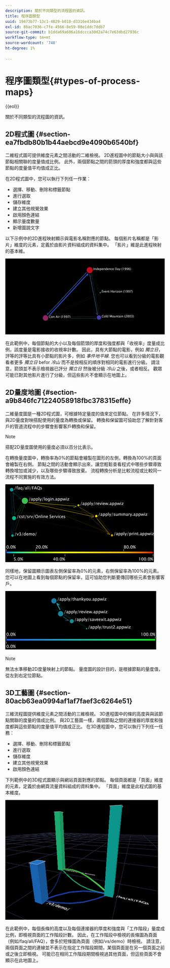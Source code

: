 ```yaml
---
description: 關於不同類型的流程圖的資訊。
title: 程序圖類型
uuid: 19473b77-13c1-4829-b018-d3316e434ba4
exl-id: 8bac7036-c7fe-4566-8e59-08e1ddc7ddb7
source-git-commit: b1dda69a606a16dccca30d2a74c7e63dbd27936c
workflow-type: tm+mt
source-wordcount: '748'
ht-degree: 1%

---
```


# 程序圖類型{#types-of-process-maps}

{{eol}}

關於不同類型的流程圖的資訊。

## 2D程式圖 {#section-ea7fbdb80b1b44aebcd9e4090b6540bf}

二維程式圖可提供維度元素之間活動的二維檢視。 2D進程圖中的節點大小與與該節點相關聯的度量值成比例。 此外，兩個節點之間的箭頭的厚度和強度都與這些節點的度量值平均值成正比。

在2D程式圖中，您可以執行下列任一作業：

* 選擇、移動、刪除和標籤節點
* 進行選取
* 儲存維度
* 建立其他視覺效果
* 啟用顏色連結
* 顯示量度數量
* 新增圖說文字

以下示例中的2D進程映射顯示與電影名稱對應的節點。 每個影片名稱都是「影片」維度的元素，定義於由影片資料組成的資料集中。 「影片」維是此進程映射的基本維。

![](assets/vis_2DProcessMap_MovieNodes.png)

在此範例中，每個節點的大小以及每個箭頭的厚度和強度都與「收視率」度量成比例，該度量是電影接收的收視率計數。 因此，具有大節點的電影，例如 *獨立日*，評等的評等比具有小節點的影片多，例如 *事件地平線*. 您也可以看到分級的電影觀看者更多 *獨立日* befor *冷山* 而不是按相反的順序對相同的電影進行分級。 請注意，箭頭並不表示檢視器已評分 *獨立日* 然後被分級 *冷山* 之後，或者相反。 觀眾可能已對其他影片進行了分級，但這些影片不會顯示在地圖上。

## 2D量度地圖 {#section-a9b846fc71224058918fbc378315effe}

二維量度圖是一種2D程式圖，可根據特定量度的值來定位節點。 在許多情況下，與2D量度對映搭配使用的量度為轉換或保留。 轉換和保留圖可協助您了解針對客戶的管道流程中的步驟會影響客戶轉換和保留。

>[!NOTE]
>
>搭配2D量度圖使用的量度必須以百分比表示。

在轉換量度圖中，轉換率為0%的節點會繪製在圖形的左側，轉換為100%的頁面會繪製在右側。 節點之間的活動會顯示出來，讓您輕鬆查看程式中哪些步驟導致轉換增加或減少，以及哪些步驟導致放棄。 流程轉換分析是比較流程或比較同一流程不同實施的有效方法。

![](assets/vis_2DMetricMap_Conversion.png)

同樣地，保留圖顯示圖表左側保留率為0%的元素，右側保留率為100%的元素。 您可以在地圖上看到每個節點的保留率，這可協助您判斷要傳回哪些元素會影響客戶。

![](assets/vis_2DMetricMap_Retention.png)

>[!NOTE]
>
>無法水準移動2D度量映射上的節點。 量度圖的設計目的，是根據節點的量度值，從左到右定位節點。

## 3D工藝圖 {#section-80acb63ea0994af1af7faef3c6264e51}

三維流程圖提供維度元素之間活動的三維檢視。 3D進程圖中的條的高度與與該節點關聯的度量的值成比例。 與2D工藝圖一樣，兩個節點之間的連接器的厚度和強度都與這些節點的度量值平均值成正比。 在3D進程圖中，您可以執行下列任一任務：

* 選擇、移動、刪除和標籤節點
* 進行選取
* 儲存維度
* 建立其他視覺效果
* 啟用顏色連結

下列範例中的3D程式圖顯示與網站頁面對應的節點。 每個頁面都是「頁面」維度的元素，定義於由網頁流量資料組成的資料集中。 「頁面」維度是此程式圖的基本維度。

![](assets/vis_3DProcessMap_PageNodes.png)

在此範例中，每個長條的高度以及每個連接器的厚度和強度與「工作階段」量度成比例，即檢視頁面的工作階段計數。 因此，在工作階段中檢視的長條圖為頁面（例如/faq/all/FAQ），會多於短條圖為頁面（例如/vs/demo）時檢視。 請注意，兩個頁面之間的連線並不表示在指定工作階段期間，某個頁面是在另一個頁面之前或之後立即檢視。 可能已在相同工作階段期間檢視過其他頁面，但這些頁面不會顯示在此地圖上。
